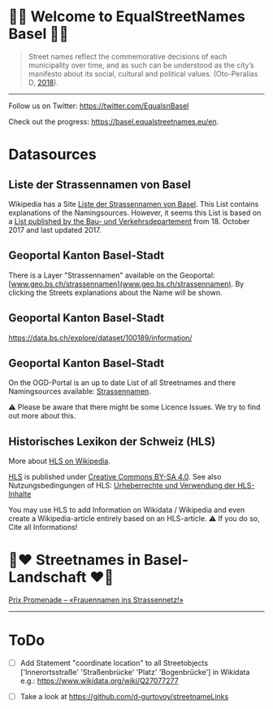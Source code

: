 # 🤍🖤 Welcome to EqualStreetNames Basel 🤍🖤

> Street names reflect the commemorative decisions of each municipality over time, and as such can be understood as the city’s manifesto about its social, cultural and political values. (Oto-Peralías D, [2018](https://doi.org/10.1093/jeg/lbx030)).

---

Follow us on Twitter: https://twitter.com/EqualsnBasel

Check out the progress: https://basel.equalstreetnames.eu/en.

# Datasources
## Liste der Strassennamen von Basel
Wikipedia has a Site [Liste der Strassennamen von Basel](https://de.wikipedia.org/wiki/Liste_der_Strassennamen_von_Basel). This List contains explanations of the Namingsources. However, it seems this List is based on a [List published by the Bau- und Verkehrsdepartement](https://www.bvd.bs.ch/dam/jcr:b8733740-18a4-4bff-892f-d90b03c36681/Basler%20Strassennamen%20mit%20Kurzerklaerungen%202017-10-18.pdf) from 18. October 2017 and last updated 2017.

## Geoportal Kanton Basel-Stadt
There is a Layer "Strassennamen" available on the Geoportal: [www.geo.bs.ch/strassennamen](www.geo.bs.ch/strassennamen).
By clicking the Streets explanations about the Name will be shown.

## Geoportal Kanton Basel-Stadt
https://data.bs.ch/explore/dataset/100189/information/

## Geoportal Kanton Basel-Stadt
On the OGD-Portal is an up to date List of all Streetnames and there Namingsources available: [Strassennamen](https://data.bs.ch/explore/dataset/100189/information/).

:warning: Please be aware that there might be some Licence Issues. We try to find out more about this.

## Historisches Lexikon der Schweiz (HLS)
More about [HLS on Wikipedia](https://de.wikipedia.org/wiki/Historisches_Lexikon_der_Schweiz).

[HLS](https://hls-dhs-dss.ch) is published under [Creative Commons BY-SA 4.0](https://creativecommons.org/licenses/by-sa/4.0/). See also Nutzungsbedingungen of HLS: [Urheberrechte und Verwendung der HLS-Inhalte](https://hls-dhs-dss.ch/de/about/usage#HUrheberrechteundVerwendungderHLS-Inhalte)

You may use HLS to add Information on Wikidata / Wikipedia and even create a Wikipedia-article entirely based on an HLS-article. 
:warning: If you do so, Cite all Informations!

# 🤍❤️ Streetnames in Basel-Landschaft ❤️🤍
[Prix Promenade – «Frauennamen ins Strassennetz!»](https://www.gruppe14juni.ch/prix-promenade)

---
# ToDo
- [ ] Add Statement "coordinate location" to all Streetobjects ['Innerortsstraße' 'Straßenbrücke' 'Platz' 'Bogenbrücke'] in Wikidata e.g.: https://www.wikidata.org/wiki/Q27077277
- [ ] Take a look at https://github.com/d-gurtovoy/streetnameLinks

